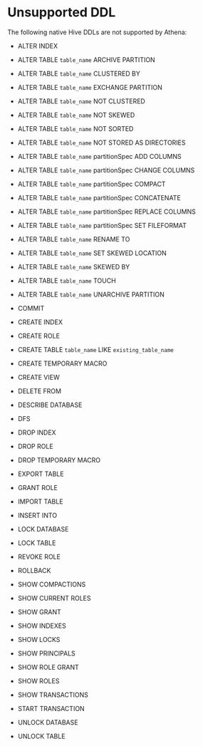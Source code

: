 # Unsupported DDL<a name="unsupported-ddl"></a>

The following native Hive DDLs are not supported by Athena:

+ ALTER INDEX

+ ALTER TABLE `table_name` ARCHIVE PARTITION

+ ALTER TABLE `table_name` CLUSTERED BY

+ ALTER TABLE `table_name` EXCHANGE PARTITION

+ ALTER TABLE `table_name` NOT CLUSTERED

+ ALTER TABLE `table_name` NOT SKEWED

+ ALTER TABLE `table_name` NOT SORTED

+ ALTER TABLE `table_name` NOT STORED AS DIRECTORIES

+ ALTER TABLE `table_name` partitionSpec ADD COLUMNS

+ ALTER TABLE `table_name` partitionSpec CHANGE COLUMNS

+ ALTER TABLE `table_name` partitionSpec COMPACT

+ ALTER TABLE `table_name` partitionSpec CONCATENATE

+ ALTER TABLE `table_name` partitionSpec REPLACE COLUMNS

+ ALTER TABLE `table_name` partitionSpec SET FILEFORMAT

+ ALTER TABLE `table_name` RENAME TO

+ ALTER TABLE `table_name` SET SKEWED LOCATION

+ ALTER TABLE `table_name` SKEWED BY

+ ALTER TABLE `table_name` TOUCH

+ ALTER TABLE `table_name` UNARCHIVE PARTITION

+ COMMIT

+ CREATE INDEX

+ CREATE ROLE

+ CREATE TABLE `table_name` LIKE `existing_table_name` 

+ CREATE TEMPORARY MACRO

+ CREATE VIEW

+ DELETE FROM

+ DESCRIBE DATABASE

+ DFS

+ DROP INDEX

+ DROP ROLE

+ DROP TEMPORARY MACRO

+ EXPORT TABLE

+ GRANT ROLE

+ IMPORT TABLE

+ INSERT INTO

+ LOCK DATABASE

+ LOCK TABLE

+ REVOKE ROLE

+ ROLLBACK

+ SHOW COMPACTIONS

+ SHOW CURRENT ROLES

+ SHOW GRANT

+ SHOW INDEXES

+ SHOW LOCKS

+ SHOW PRINCIPALS

+ SHOW ROLE GRANT

+ SHOW ROLES

+ SHOW TRANSACTIONS

+ START TRANSACTION

+ UNLOCK DATABASE

+ UNLOCK TABLE